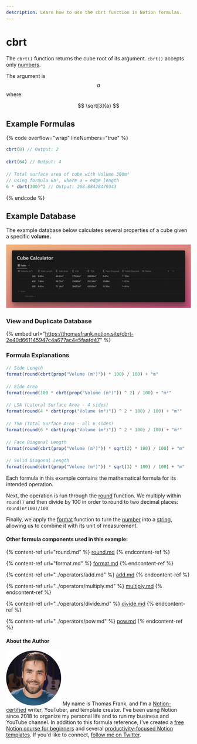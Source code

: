 ```yaml
---
description: Learn how to use the cbrt function in Notion formulas.
---
```


# cbrt

The `cbrt()` function returns the cube root of its argument. `cbrt()` accepts only [numbers](../../formula-basics/data-types/number.md).

The argument is $$a$$ where:

$$
\sqrt[3]{a}
$$

## Example Formulas

{% code overflow="wrap" lineNumbers="true" %}
```jsx
cbrt(8) // Output: 2

cbrt(64) // Output: 4

// Total surface area of cube with Volume 300m³
// using formula 6a², where a = edge length
6 * cbrt(300)^2 // Output: 268.88428479343

```
{% endcode %}

## Example Database

The example database below calculates several properties of a cube given a specific **volume.**

![](<../../.gitbook/assets/Cube Root cbrt Function - Notion Formulas.png>)

### View and Duplicate Database

{% embed url="https://thomasfrank.notion.site/cbrt-2e40d661145947c4a677ac4e5faafd47" %}

### Formula Explanations

```jsx
// Side Length
format(round(cbrt(prop("Volume (m³)")) * 100) / 100) + "m"

// Side Area
format(round(100 * cbrt(prop("Volume (m³)")) ^ 2) / 100) + "m²"

// LSA (Lateral Surface Area - 4 sides)
format(round(4 * cbrt(prop("Volume (m³)")) ^ 2 * 100) / 100) + "m²"

// TSA (Total Surface Area - all 6 sides)
format(round(6 * cbrt(prop("Volume (m³)")) ^ 2 * 100) / 100) + "m²"

// Face Diagonal Length
format(round(cbrt(prop("Volume (m³)")) * sqrt(2) * 100) / 100) + "m"

// Solid Diagonal Length
format(round(cbrt(prop("Volume (m³)")) * sqrt(3) * 100) / 100) + "m"
```

Each formula in this example contains the mathematical formula for its intended operation.

Next, the operation is run through the [round](round.md) function. We multiply within `round()` and then divide by 100 in order to round to two decimal places: `round(n*100)/100`

Finally, we apply the [format](format.md) function to turn the [number](../../formula-basics/data-types/number.md) into a [string](../../formula-basics/data-types/string.md), allowing us to combine it with its unit of measurement.

#### Other formula components used in this example:

{% content-ref url="round.md" %}
[round.md](round.md)
{% endcontent-ref %}

{% content-ref url="format.md" %}
[format.md](format.md)
{% endcontent-ref %}

{% content-ref url="../operators/add.md" %}
[add.md](../operators/add.md)
{% endcontent-ref %}

{% content-ref url="../operators/multiply.md" %}
[multiply.md](../operators/multiply.md)
{% endcontent-ref %}

{% content-ref url="../operators/divide.md" %}
[divide.md](../operators/divide.md)
{% endcontent-ref %}

{% content-ref url="../operators/pow.md" %}
[pow.md](../operators/pow.md)
{% endcontent-ref %}

#### About the Author

<img src="../../.gitbook/assets/Notion Fundamentals with Thomas Frank - Avatar 2021 compressed (1).png" alt="" data-size="line"> My name is Thomas Frank, and I'm a [Notion-certified](https://www.credly.com/badges/95fae13a-17bf-4b4a-a3d2-d58c8a3e6a2a/public\_url) writer, YouTuber, and template creator. I've been using Notion since 2018 to organize my personal life and to run my business and YouTube channel. In addition to this formula reference, I've created a [free Notion course for beginners](https://thomasjfrank.com/fundamentals/) and several [productivity-focused Notion templates](https://thomasjfrank.com/templates/). If you'd like to connect, [follow me on Twitter](https://twitter.com/TomFrankly).
